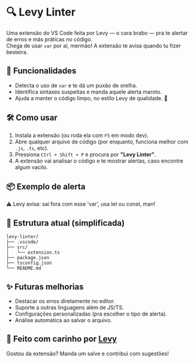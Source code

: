 # 🔍 Levy Linter

Uma extensão do VS Code feita por Levy — o cara brabo — pra te alertar de erros e más práticas no código.  
Chega de usar `var` por aí, mermão! A extensão te avisa quando tu fizer besteira.

## 🚀 Funcionalidades

- Detecta o uso de `var` e te dá um puxão de orelha.
- Identifica sintaxes suspeitas e manda aquele alerta maroto.
- Ajuda a manter o código limpo, no estilo Levy de qualidade. 💅

## 🛠️ Como usar

1. Instala a extensão (ou roda ela com `F5` em modo dev).
2. Abre qualquer arquivo de código (por enquanto, funciona melhor com `.js`, `.ts`, etc).
3. Pressiona `Ctrl + Shift + P` e procura por **"Levy Linter"**.
4. A extensão vai analisar o código e te mostrar alertas, caso encontre algum vacilo.

## 📦 Exemplo de alerta

⚠️ Levy avisa: sai fora com esse 'var', usa let ou const, man!

## 📁 Estrutura atual (simplificada)

```
levy-linter/
├── .vscode/
├── src/
│   └── extension.ts
├── package.json
├── tsconfig.json
└── README.md
```

## ✨ Futuras melhorias

- Destacar os erros diretamente no editor.
- Suporte a outras linguagens além de JS/TS.
- Configurações personalizadas (pra escolher o tipo de alerta).
- Análise automática ao salvar o arquivo.

## 🙌 Feito com carinho por [Levy](https://github.com/seu-usuario)

Gostou da extensão? Manda um salve e contribui com sugestões!
